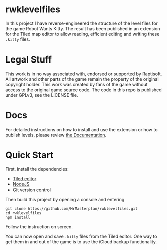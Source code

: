 # rwklevelfiles

In this project I have reverse-engineered the structure of the level files for
the game Robot Wants Kitty. The result has been published in an extension for the
Tiled map editor to allow reading, efficient editing and writing these `.kitty`
files.


# Legal Stuff

This work is in no way associated with, endorsed or supported by Raptisoft. All 
artwork and other parts of the game remain the property of the original copyright
holder. This work was created by fans of the game without access to the original 
game source code. The code in this repo is published under GPLv3, see the LICENSE 
file.

# Docs
For detailed instructions on how to install and use the extension or how to publish
levels, please review [the Documentation](docs/README.md).

# Quick Start

First, install the dependencies:
- [Tiled editor](https://www.mapeditor.org/)
- [NodeJS](https://nodejs.org/)
- Git version control

Then build this project by opening a console and entering

    git clone https://github.com/MrMasterplan/rwklevelfiles.git
    cd rwklevelfiles
    npm install

Follow the instruction on screen.

You can now open and save `.kitty` files from the Tiled editor. One way to get
them in and out of the game is to use the iCloud backup functionality. 